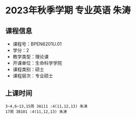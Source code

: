 # 2023年秋季学期 专业英语 朱涛






## 课程信息

- 课程号：BPEN6201U.01
- 学分：2
- 教学类型：理论课
- 开课单位：生命科学学院
- 课程类别：硕士
- 课程层次：专业硕士

## 上课时间

```
3~4,6~13,15周 3A111 :4(11,12,13) 朱涛
17周 3B101 :4(11,12,13) 朱涛
```

